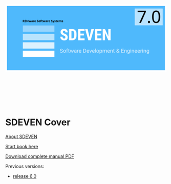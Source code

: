 
![sdeven_logo](pictures/SDEVEN_logo.svg)

<br><br><br><br><br>



# SDEVEN Cover



[About SDEVEN](About_SDEVEN.md)

[Start book here](SDEVEN.00_INDEX.md)

[Download complete manual PDF](pdfs/print_page.html/print_page.pdf)

Previous versions:

* [release 6.0](v_0.6/index.html)



